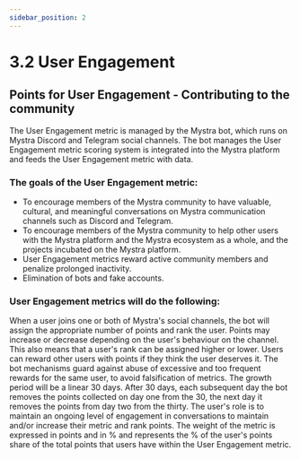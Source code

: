 ```yaml
---
sidebar_position: 2
---
```


# 3.2 User Engagement

## Points for User Engagement - Contributing to the community

The User Engagement metric is managed by the Mystra bot, which runs on Mystra Discord and Telegram social channels. The bot manages the User Engagement metric scoring system is integrated into the Mystra platform and feeds the User Engagement metric with data.

### The goals of the User Engagement metric:

- To encourage members of the Mystra community to have valuable, cultural, and meaningful conversations on Mystra communication channels such as Discord and Telegram.
- To encourage members of the Mystra community to help other users with the Mystra platform and the Mystra ecosystem as a whole, and the projects incubated on the Mystra platform.
- User Engagement metrics reward active community members and penalize prolonged inactivity.
- Elimination of bots and fake accounts.

### User Engagement metrics will do the following:

When a user joins one or both of Mystra's social channels, the bot will assign the appropriate number of points and rank the user. Points may increase or decrease depending on the user's behaviour on the channel. This also means that a user's rank can be assigned higher or lower. Users can reward other users with points if they think the user deserves it. The bot mechanisms guard against abuse of excessive and too frequent rewards for the same user, to avoid falsification of metrics. The growth period will be a linear 30 days. After 30 days, each subsequent day the bot removes the points collected on day one from the 30, the next day it removes the points from day two from the thirty. The user's role is to maintain an ongoing level of engagement in conversations to maintain and/or increase their metric and rank points. The weight of the metric is expressed in points and in % and represents the % of the user's points share of the total points that users have within the User Engagement metric.
